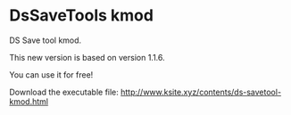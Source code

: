 # DsSaveTools kmod

DS Save tool kmod.

This new version is based on version 1.1.6.

You can use it for free!

Download the executable file: http://www.ksite.xyz/contents/ds-savetool-kmod.html

